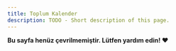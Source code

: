 ```yaml
---
title: Toplum Kalender
description: TODO - Short description of this page.
---
```


**Bu sayfa henüz çevrilmemiştir. Lütfen yardım edin! ❤**
